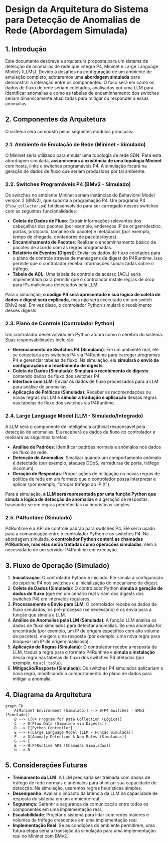# Design da Arquitetura do Sistema para Detecção de Anomalias de Rede (Abordagem Simulada)

## 1. Introdução

Este documento descreve a arquitetura proposta para um sistema de detecção de anomalias de rede que integra P4, Mininet e Large Language Models (LLMs). Devido a desafios na configuração de um ambiente de emulação completo, adotaremos uma **abordagem simulada** para demonstrar a interação entre os componentes. O foco será em como os dados de fluxo de rede seriam coletados, analisados por uma LLM para identificar anomalias e como as tabelas de encaminhamento dos switches seriam dinamicamente atualizadas para mitigar ou responder a essas anomalias.

## 2. Componentes da Arquitetura

O sistema será composto pelos seguintes módulos principais:

### 2.1. Ambiente de Emulação de Rede (Mininet - Simulado)

O Mininet seria utilizado para emular uma topologia de rede SDN. Para esta abordagem simulada, **assumiremos a existência de uma topologia Mininet** com hosts, links e switches programáveis P4. A simulação focará na geração de dados de fluxo que seriam produzidos por tal ambiente.

### 2.2. Switches Programáveis P4 (BMv2 - Simulado)

Os switches no ambiente Mininet seriam instâncias do Behavioral Model version 2 (BMv2), que suporta a programação P4. Um programa P4 (`flow_collector.p4`) foi desenvolvido para ser carregado nesses switches com as seguintes funcionalidades:

*   **Coleta de Dados de Fluxo**: Extrair informações relevantes dos cabeçalhos dos pacotes (por exemplo, endereços IP de origem/destino, portas, protocolo, tamanho do pacote) e metadados (por exemplo, tempo de chegada, contadores de pacotes/bytes).
*   **Encaminhamento de Pacotes**: Realizar o encaminhamento básico de pacotes de acordo com as regras programadas.
*   **Relatório de Eventos (Digest)**: Enviar os dados de fluxo coletados para o plano de controle através de mensagens de digest do P4Runtime. Isso permite que o controlador receba informações sumarizadas sobre o tráfego.
*   **Tabela de ACL**: Uma tabela de controle de acesso (ACL) seria implementada para permitir que o controlador instale regras de drop para IPs maliciosos detectados pela LLM.

Para a simulação, **o código P4 será apresentado e sua lógica de coleta de dados e digest será explicada**, mas não será executado em um switch BMv2 real. Em vez disso, o controlador Python simulará o recebimento desses digests.

### 2.3. Plano de Controle (Controlador Python)

Um controlador desenvolvido em Python atuará como o cérebro do sistema. Suas responsabilidades incluirão:

*   **Gerenciamento de Switches P4 (Simulado)**: Em um ambiente real, ele se conectaria aos switches P4 via P4Runtime para carregar programas P4 e gerenciar tabelas de fluxo. Na simulação, ele **simulará o envio de configurações e o recebimento de digests**.
*   **Coleta de Dados (Simulada)**: **Simulará o recebimento de digests** contendo dados de fluxo dos switches P4.
*   **Interface com LLM**: Enviar os dados de fluxo processados para a LLM para análise de anomalias.
*   **Aplicação de Políticas (Simulada)**: Receber as recomendações ou novas regras da LLM e **simular a tradução e aplicação** dessas regras nas tabelas de fluxo dos switches via P4Runtime.

### 2.4. Large Language Model (LLM - Simulado/Integrado)

A LLM será o componente de inteligência artificial responsável pela detecção de anomalias. Ela receberá os dados de fluxo do controlador e realizará as seguintes tarefas:

*   **Análise de Padrões**: Identificar padrões normais e anômalos nos dados de fluxo de rede.
*   **Detecção de Anomalias**: Sinalizar quando um comportamento anômalo é detectado (por exemplo, ataques DDoS, varreduras de porta, tráfego incomum).
*   **Geração de Respostas**: Propor ações de mitigação ou novas regras de política de rede em um formato que o controlador possa interpretar e aplicar (por exemplo, "dropar tráfego do IP X").

Para a simulação, **a LLM será representada por uma função Python que simula a lógica de detecção de anomalias** e a geração de respostas, baseando-se em regras predefinidas ou heurísticas simples.

### 2.5. P4Runtime (Simulado)

P4Runtime é a API de controle padrão para switches P4. Ele seria usado para a comunicação entre o controlador Python e os switches P4. Na abordagem simulada, **o controlador Python conterá as chamadas P4Runtime, mas elas serão tratadas como operações simuladas**, sem a necessidade de um servidor P4Runtime em execução.

## 3. Fluxo de Operação (Simulado)

1.  **Inicialização**: O controlador Python é iniciado. Ele simula a configuração do pipeline P4 nos switches e a inicialização do mecanismo de digest.
2.  **Coleta de Dados (Simulada)**: O controlador Python **simula a geração de dados de fluxo** (que em um cenário real viriam dos digests dos switches P4) em intervalos regulares.
3.  **Processamento e Envio para LLM**: O controlador recebe os dados de fluxo simulados, os pré-processa (se necessário) e os envia para a função que simula a LLM.
4.  **Análise de Anomalias pela LLM (Simulada)**: A função LLM analisa os dados de fluxo simulados para detectar anomalias. Se uma anomalia for encontrada (por exemplo, um IP de origem específico com alto volume de pacotes), ela gera uma resposta (por exemplo, uma nova regra para bloquear um IP de origem malicioso).
5.  **Aplicação de Regras (Simulada)**: O controlador recebe a resposta da LLM, traduz a regra para o formato P4Runtime e **simula a instalação** dessa regra nas tabelas de fluxo dos switches P4 afetados (por exemplo, na `acl_table`).
6.  **Mitigação/Resposta (Simulada)**: Os switches P4 simulados aplicariam a nova regra, modificando o comportamento do plano de dados para mitigar a anomalia.

## 4. Diagrama da Arquitetura

```mermaid
graph TD
    A[Mininet Environment (Simulado)] --> B(P4 Switches - BMv2 (Simulado))
    B --> C[P4 Program for Data Collection (Lógica)]
    C --> D[Flow Data (Simulado via Digests)]
    D --> E[Python Controller]
    E --> F[Large Language Model (LLM - Função Simulada)]
    F --> G[Anomaly Detection & New Rules (Simuladas)]
    G --> E
    E --> H[P4Runtime API (Chamadas Simuladas)]
    H --> B
```

## 5. Considerações Futuras

*   **Treinamento da LLM**: A LLM precisaria ser treinada com dados de tráfego de rede normais e anômalos para otimizar sua capacidade de detecção. Na simulação, usaremos regras heurísticas simples.
*   **Desempenho**: Avaliar o impacto da latência da LLM na capacidade de resposta do sistema em um ambiente real.
*   **Segurança**: Garantir a segurança da comunicação entre todos os componentes em uma implementação real.
*   **Escalabilidade**: Projetar o sistema para lidar com redes maiores e volumes de tráfego crescentes em uma implementação real.
*   **Implementação Real**: Se as condições do ambiente permitirem, uma futura etapa seria a transição da simulação para uma implementação real no Mininet com BMv2.
